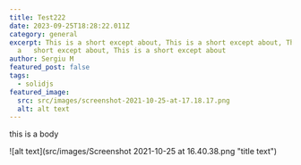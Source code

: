 ```yaml
---
title: Test222
date: 2023-09-25T18:28:22.011Z
category: general
excerpt: This is a short except about, This is a short except about, This is
  a   short except about, This is a short except about
author: Sergiu M
featured_post: false
tags:
  - solidjs
featured_image:
  src: src/images/screenshot-2021-10-25-at-17.18.17.png
  alt: alt text
---
```

this is a body



![alt text](src/images/Screenshot 2021-10-25 at 16.40.38.png "title text")